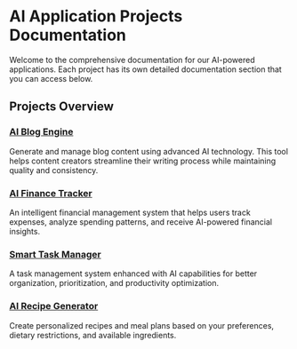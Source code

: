 # AI Application Projects Documentation

Welcome to the comprehensive documentation for our AI-powered applications. Each project has its own detailed documentation section that you can access below.

## Projects Overview

### [AI Blog Engine](./projects/blog-engine/)
Generate and manage blog content using advanced AI technology. This tool helps content creators streamline their writing process while maintaining quality and consistency.

### [AI Finance Tracker](./projects/finance-tracker/)
An intelligent financial management system that helps users track expenses, analyze spending patterns, and receive AI-powered financial insights.

### [Smart Task Manager](./projects/task-manager/)
A task management system enhanced with AI capabilities for better organization, prioritization, and productivity optimization.

### [AI Recipe Generator](./projects/recipe-generator/)
Create personalized recipes and meal plans based on your preferences, dietary restrictions, and available ingredients.
